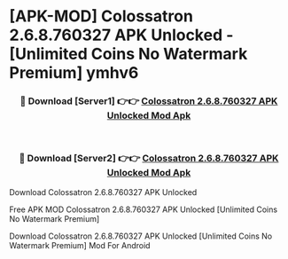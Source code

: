 # [APK-MOD] Colossatron 2.6.8.760327 APK Unlocked - [Unlimited Coins No Watermark Premium] ymhv6



<div align="center">
<h3>🔴 Download [Server1] 👉👉 <a href="https://momento.my/?title=Colossatron_2.6.8.760327_APK_Unlocked">Colossatron 2.6.8.760327 APK Unlocked Mod Apk</a></h3><br>

<h3>🔴 Download [Server2] 👉👉 <a href="https://momento.my/?title=Colossatron_2.6.8.760327_APK_Unlocked">Colossatron 2.6.8.760327 APK Unlocked Mod Apk</a></h3>
</div>



Download Colossatron 2.6.8.760327 APK Unlocked 

Free APK MOD Colossatron 2.6.8.760327 APK Unlocked [Unlimited Coins No Watermark Premium]

Download Colossatron 2.6.8.760327 APK Unlocked [Unlimited Coins No Watermark Premium] Mod For Android
